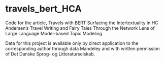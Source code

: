 # travels_bert_HCA
Code for the article, Travels with BERT  Surfacing the Intertextuality in HC Andersen’s Travel Writing and Fairy Tales Through the Network Lens of Large Language Model-based Topic Modeling

Data for this project is available only by direct application to the corresponding author through data Mandeley and with written permission of Det Danske Sprog- og Litteraturselskab.
